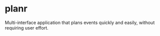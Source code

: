 # planr
 Multi-interface application that plans events quickly and easily, without requiring user effort.
